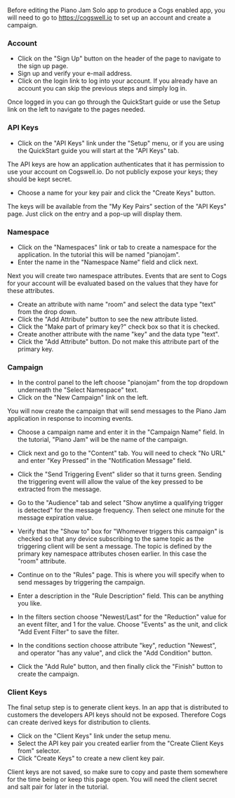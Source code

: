 Before editing the Piano Jam Solo app to produce a Cogs enabled app, you will need to
go to https://cogswell.io to set up an account and create a campaign.

### Account
+ Click on the "Sign Up" button on the header of the page to navigate to the sign up page.
+ Sign up and verify your e-mail address.
+ Click on the login link to log into your account. If you already have an account you can skip
the previous steps and simply log in.

Once logged in you can go through the QuickStart guide or use the Setup link
on the left to navigate to the pages needed.

### API Keys
+ Click on the "API Keys" link under the "Setup" menu, or if you are using the QuickStart guide
you will start at the "API Keys" tab.

The API keys are how an application authenticates
that it has permission to use your account on Cogswell.io. Do not publicly expose your keys;
they should be kept secret.
+ Choose a name for your key pair and click the "Create Keys" button.

The keys will be available from the "My Key Pairs" section of the "API Keys" page.
Just click on the entry and a pop-up will display them.

### Namespace
+ Click on the "Namespaces" link or tab to create a namespace for the application. In the
tutorial this will be named "pianojam".
+ Enter the name in the "Namespace Name" field and click next.

Next you will create two namespace attributes. Events that are sent to Cogs
for your account will be evaluated based on the values that they have for these attributes.
+ Create an attribute with name "room" and select the data type "text" from the drop down.
+ Click the "Add Attribute" button to see the new attribute listed.
+ Click the "Make part of primary key?" check box so that it is checked.
+ Create another attribute with the name "key" and the data type "text".
+ Click the "Add Attribute" button. Do not make this attribute part of the
primary key.

### Campaign
+ In the control panel to the left choose "pianojam" from the top dropdown underneath
the "Select Namespace" text.
+ Click on the "New Campaign" link on the left.

You will now create the campaign that will send messages to the Piano Jam application in response to
incoming events.
+ Choose a campaign name and enter it in the "Campaign Name" field. In the
tutorial, "Piano Jam" will be the name of the campaign.
+ Click next and go to the "Content" tab. You will need to check "No URL" and enter "Key Pressed"
in the "Notification Message" field.
+ Click the "Send Triggering Event" slider so that
it turns green. Sending the triggering event will allow the value of the key pressed to
be extracted from the message.
+ Go to the "Audience" tab and select "Show anytime a
qualifying trigger is detected" for the message frequency. Then select one minute for
the message expiration value.
+ Verify that the "Show to" box for "Whomever triggers this
campaign" is checked so that any device subscribing to the same topic as the triggering client
will be sent a message. The topic is defined by the primary key namespace attributes
chosen earlier. In this case the "room" attribute.

+ Continue on to the "Rules" page. This is where you will specify when to send messages
by triggering the campaign.
+ Enter a description in the "Rule Description" field. This
can be anything you like.
+ In the filters section choose "Newest/Last" for the "Reduction"
value for an event filter, and 1 for the value. Choose "Events" as the unit, and click
"Add Event Filter" to save the filter.
+ In the conditions section choose attribute "key",
reduction "Newest", and operator "has any value", and click the "Add Condition" button.
+ Click the "Add Rule" button, and then finally click the "Finish" button to create the
campaign.

### Client Keys
The final setup step is to generate client keys. In an app that is distributed to
customers the developers API keys should not be exposed. Therefore Cogs can create derived
keys for distribution to clients.
+ Click on the "Client Keys" link under the setup menu.
+ Select the API key pair you created earlier from the "Create Client Keys from" selector.
+ Click "Create Keys" to create a new client key pair.

Client keys are not saved, so make sure to
copy and paste them somewhere for the time being or keep this page open. You will need the client
secret and salt pair for later in the tutorial.
